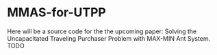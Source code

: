 # MMAS-for-UTPP
Here will be a source code for the the upcoming paper: Solving the Uncapacitated Traveling Purchaser Problem with MAX-MIN Ant System.
TODO
